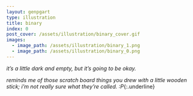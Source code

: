 ```yaml
---
layout: genpgart
type: illustration
title: binary
index: 0
post_cover: /assets/illustration/binary_cover.gif
images: 
  - image_path: /assets/illustration/binary_1.png
  - image_path: /assets/illustration/binary_0.png
---
```




*it’s a little dark and empty, but it’s going to be okay.* 







*reminds me of those scratch board things you drew with a little wooden stick; i’m not really sure what they’re called. :P*{:.underline}


